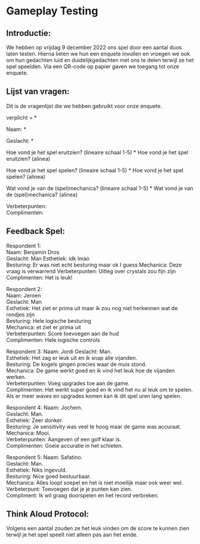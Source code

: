 # Gameplay Testing

## Introductie:  
We hebben op vrijdag 9 december 2022 ons spel door een aantal duos laten testen. Hierna lieten we hun een enquete invullen en vroegen we ook om hun gedachten luid en duidelijkgedachten met ons te delen terwijl ze het spel speelden. Via een QR-code op papier gaven we toegang tot onze enquete.

## Lijst van vragen:
Dit is de vragenlijst die we hebben gebruikt voor onze enquete.  

verplicht = *

Naam: *

Geslacht: *

Hoe vond je het spel eruitzien? (lineaire schaal 1-5) *
Hoe vond je het spel eruitzien? (alinea)

Hoe vond je het spel spelen? (lineaire schaal 1-5) *
Hoe vond je het spel spelen? (alinea)

Wat vond je van de (spel)mechanica? (lineaire schaal 1-5) *
Wat vond je van de (spel)mechanica? (alinea) 

Verbeterpunten:  
Complimenten:  

## Feedback Spel:    
Respondent 1:    
Naam: Benjamin Dros      
Geslacht: Man
Esthetiek: idk lmao  
Besturing: Er was niet echt besturing maar ok I guess
Mechanica: Deze vraag is verwarrend
Verbeterpunten: Uitleg over crystals zou fijn zijn
Complimenten: Het is leuk!

Respondent 2:  
Naam: Jeroen  
Geslacht: Man  
Esthetiek: Het ziet er prima uit maar ik zou nog niet herkennen wat de rondjes zijn  
Besturing: Hele logische besturing  
Mechanica: et ziet er prima uit  
Verbeterpunten: Score toevoegen aan de hud  
Complimenten: Hele logische controls  

Respondent 3:
Naam: Jordi
Geslacht: Man.  
Esthetiek: Het zag er leuk uit en ik snap alle vijanden.  
Besturing: De kogels gingen precies waar de muis stond.  
Mechanica: De game werkt goed en ik vind het leuk hoe de vijanden werken.  
Verbeterpunten: Voeg upgrades toe aan de game.    
Complimenten: Het werkt super goed en ik vind het nu al leuk om te spelen. Als er meer waves en upgrades komen kan ik dit spel uren lang spelen.  

Respondent 4:
Naam: Jochem.  
Geslacht: Man.  
Esthetiek: Zeer donker.  
Besturing: Je sensitivity was veel te hoog maar de game was accuraat.  
Mechanica: Mooi.    
Verbeterpunten: Aangeven of een golf klaar is.  
Complimenten: Goeie accuratie in het schieten.  

Respondent 5:
Naam: Safatino.  
Geslacht: Man.  
Esthetiek: Niks ingevuld.  
Besturing: Nice goed bestuurbaar.    
Mechanica: Alles loopt soepel en het is niet moeilijk maar ook weer wel.    
Verbeterpunt: Toevoegen dat je je punten kan zien.    
Compliment: Ik wil graag doorspelen en het record verbreken.      

## Think Aloud Protocol:  
Volgens een aantal zouden ze het leuk vinden om de score te kunnen zien terwijl je het spel speelt niet alleen pas aan het einde. 
